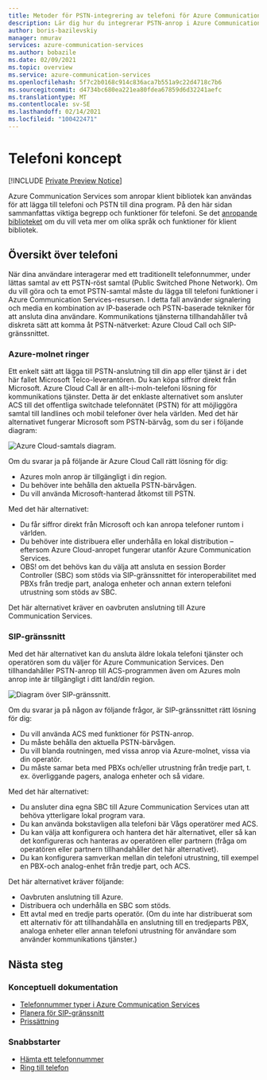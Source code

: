 ```yaml
---
title: Metoder för PSTN-integrering av telefoni för Azure Communication Services
description: Lär dig hur du integrerar PSTN-anrop i Azure Communication Services-programmet.
author: boris-bazilevskiy
manager: nmurav
services: azure-communication-services
ms.author: bobazile
ms.date: 02/09/2021
ms.topic: overview
ms.service: azure-communication-services
ms.openlocfilehash: 5f7c2b0168c914c836aca7b551a9c22d4718c7b6
ms.sourcegitcommit: d4734bc680ea221ea80fdea67859d6d32241aefc
ms.translationtype: MT
ms.contentlocale: sv-SE
ms.lasthandoff: 02/14/2021
ms.locfileid: "100422471"
---
```

# <a name="telephony-concepts"></a>Telefoni koncept

[!INCLUDE [Private Preview Notice](../../includes/private-preview-include.md)]

Azure Communication Services som anropar klient bibliotek kan användas för att lägga till telefoni och PSTN till dina program. På den här sidan sammanfattas viktiga begrepp och funktioner för telefoni. Se det [anropande biblioteket](../../quickstarts/voice-video-calling/calling-client-samples.md) om du vill veta mer om olika språk och funktioner för klient bibliotek.

## <a name="overview-of-telephony"></a>Översikt över telefoni
När dina användare interagerar med ett traditionellt telefonnummer, under lättas samtal av ett PSTN-röst samtal (Public Switched Phone Network). Om du vill göra och ta emot PSTN-samtal måste du lägga till telefoni funktioner i Azure Communication Services-resursen. I detta fall använder signalering och media en kombination av IP-baserade och PSTN-baserade tekniker för att ansluta dina användare. Kommunikations tjänsterna tillhandahåller två diskreta sätt att komma åt PSTN-nätverket: Azure Cloud Call och SIP-gränssnittet.

### <a name="azure-cloud-calling"></a>Azure-molnet ringer

Ett enkelt sätt att lägga till PSTN-anslutning till din app eller tjänst är i det här fallet Microsoft Telco-leverantören. Du kan köpa siffror direkt från Microsoft. Azure Cloud Call är en allt-i-moln-telefoni lösning för kommunikations tjänster. Detta är det enklaste alternativet som ansluter ACS till det offentliga switchade telefonnätet (PSTN) för att möjliggöra samtal till landlines och mobil telefoner över hela världen. Med det här alternativet fungerar Microsoft som PSTN-bärvåg, som du ser i följande diagram:

![Azure Cloud-samtals diagram.](../media/telephony-concept/azure-calling-diagram.png)

Om du svarar ja på följande är Azure Cloud Call rätt lösning för dig:
- Azures moln anrop är tillgängligt i din region.
- Du behöver inte behålla den aktuella PSTN-bärvågen.
- Du vill använda Microsoft-hanterad åtkomst till PSTN.

Med det här alternativet:
- Du får siffror direkt från Microsoft och kan anropa telefoner runtom i världen.
- Du behöver inte distribuera eller underhålla en lokal distribution – eftersom Azure Cloud-anropet fungerar utanför Azure Communication Services.
- OBS! om det behövs kan du välja att ansluta en session Border Controller (SBC) som stöds via SIP-gränssnittet för interoperabilitet med PBXs från tredje part, analoga enheter och annan extern telefoni utrustning som stöds av SBC.

Det här alternativet kräver en oavbruten anslutning till Azure Communication Services.

### <a name="sip-interface"></a>SIP-gränssnitt

Med det här alternativet kan du ansluta äldre lokala telefoni tjänster och operatören som du väljer för Azure Communication Services. Den tillhandahåller PSTN-anrop till ACS-programmen även om Azures moln anrop inte är tillgängligt i ditt land/din region. 

![Diagram över SIP-gränssnitt.](../media/telephony-concept/sip-interface-diagram.png)

Om du svarar ja på någon av följande frågor, är SIP-gränssnittet rätt lösning för dig:

- Du vill använda ACS med funktioner för PSTN-anrop.
- Du måste behålla den aktuella PSTN-bärvågen.
- Du vill blanda routningen, med vissa anrop via Azure-molnet, vissa via din operatör.
- Du måste samar beta med PBXs och/eller utrustning från tredje part, t. ex. överliggande pagers, analoga enheter och så vidare.

Med det här alternativet:

- Du ansluter dina egna SBC till Azure Communication Services utan att behöva ytterligare lokal program vara.
- Du kan använda bokstavligen alla telefoni bär Vågs operatörer med ACS.
- Du kan välja att konfigurera och hantera det här alternativet, eller så kan det konfigureras och hanteras av operatören eller partnern (fråga om operatören eller partnern tillhandahåller det här alternativet).
- Du kan konfigurera samverkan mellan din telefoni utrustning, till exempel en PBX-och analog-enhet från tredje part, och ACS.

Det här alternativet kräver följande:

- Oavbruten anslutning till Azure.
- Distribuera och underhålla en SBC som stöds.
- Ett avtal med en tredje parts operatör. (Om du inte har distribuerat som ett alternativ för att tillhandahålla en anslutning till en tredjeparts PBX, analoga enheter eller annan telefoni utrustning för användare som använder kommunikations tjänster.)

## <a name="next-steps"></a>Nästa steg

### <a name="conceptual-documentation"></a>Konceptuell dokumentation

- [Telefonnummer typer i Azure Communication Services](./plan-solution.md)
- [Planera för SIP-gränssnitt](./sip-interface-infrastructure.md)
- [Prissättning](../pricing.md)

### <a name="quickstarts"></a>Snabbstarter

- [Hämta ett telefonnummer](../../quickstarts/telephony-sms/get-phone-number.md)
- [Ring till telefon](../../quickstarts/voice-video-calling/pstn-call.md)
